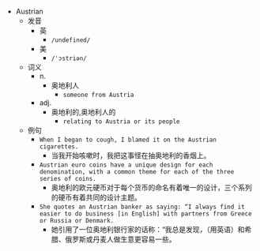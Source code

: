 - Austrian
  - 发音
    - 英
      - `/undefined/`
    - 美
      - `/'ɔstriən/`
  - 词义
    - n.
      - 奥地利人
        - `someone from Austria`
    - adj.
      - 奥地利的,奥地利人的
        - `relating to Austria or its people`
  - 例句
    - `When I began to cough, I blamed it on the Austrian cigarettes.`
      - 当我开始咳嗽时，我把这事怪在抽奥地利的香烟上。
    - `Austrian euro coins have a unique design for each denomination, with a common theme for each of the three series of coins.`
      - 奥地利的欧元硬币对于每个货币的命名有着唯一的设计，三个系列的硬币有着共同的设计主题。
    - `She quotes an Austrian banker as saying: “I always find it easier to do business [in English] with partners from Greece or Russia or Denmark.`
      - 她引用了一位奥地利银行家的话称：“我总是发现，（用英语）和希腊、俄罗斯或丹麦人做生意更容易一些。

